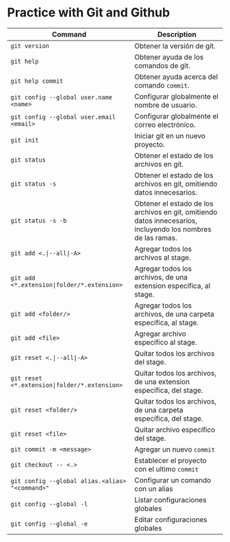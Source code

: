 # Practice with Git and Github

|Command|Description|
|-------|-----------|
|`git version`|Obtener la versión de git.|
|`git help`|Obtener ayuda de los comandos de git.|
|`git help commit`|Obtener ayuda acerca del comando `commit`.|
|`git config --global user.name <name>`|Configurar globalmente el nombre de usuario.|
|`git config --global user.email <email>`|Configurar globalmente el correo electrónico.|
|`git init`|Iniciar git en un nuevo proyecto.|
|`git status`|Obtener el estado de los archivos en git.|
|`git status -s`|Obtener el estado de los archivos en git, omitiendo datos innecesarios.|
|`git status -s -b`|Obtener el estado de los archivos en git, omitiendo datos innecesarios, incluyendo los nombres de las ramas.|
|`git add <.\|--all\|-A>`|Agregar todos los archivos al stage.|
|`git add <*.extension\|folder/*.extension>`|Agregar todos los archivos, de una extension específica, al stage.|
|`git add <folder/>`|Agregar todos los archivos, de una carpeta específica, al stage.|
|`git add <file>`|Agregar archivo específico al stage.|
|`git reset <.\|--all\|-A>`|Quitar todos los archivos del stage.|
|`git reset <*.extension\|folder/*.extension>`|Quitar todos los archivos, de una extension específica, del stage.|
|`git reset <folder/>`|Quitar todos los archivos, de una carpeta específica, del stage.|
|`git reset <file>`|Quitar archivo específico del stage.|
|`git commit -m <message>`|Agregar un nuevo `commit`|
|`git checkout -- <.>`|Establecer el proyecto con el ultimo `commit`|
|`git config --global alias.<alias> "<command>"`|Configurar un comando con un alias|
|`git config --global -l`|Listar configuraciones globales|
|`git config --global -e`|Editar configuraciones globales|

